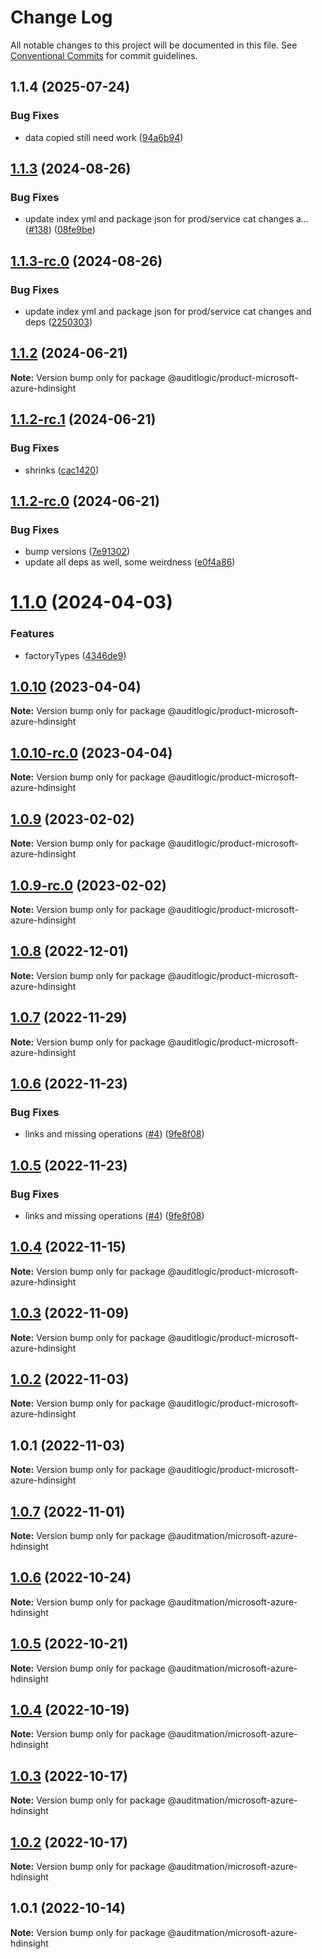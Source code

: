 # Change Log

All notable changes to this project will be documented in this file.
See [Conventional Commits](https://conventionalcommits.org) for commit guidelines.

## 1.1.4 (2025-07-24)


### Bug Fixes

* data copied still need work ([94a6b94](https://github.com/zerobias-org/product/commit/94a6b942fb0516367548599d739529536132755a))





## [1.1.3](https://github.com/auditlogic/product/compare/@auditlogic/product-microsoft-azure-hdinsight@1.1.2...@auditlogic/product-microsoft-azure-hdinsight@1.1.3) (2024-08-26)


### Bug Fixes

* update index yml and package json for prod/service cat changes a… ([#138](https://github.com/auditlogic/product/issues/138)) ([08fe9be](https://github.com/auditlogic/product/commit/08fe9beb1c8457462a19bc69caa02e6212d97e1a))





## [1.1.3-rc.0](https://github.com/auditlogic/product/compare/@auditlogic/product-microsoft-azure-hdinsight@1.1.2...@auditlogic/product-microsoft-azure-hdinsight@1.1.3-rc.0) (2024-08-26)


### Bug Fixes

* update index yml and package json for prod/service cat changes and deps ([2250303](https://github.com/auditlogic/product/commit/225030363a363608240135b7ebed386b28f01e4b))





## [1.1.2](https://github.com/auditlogic/product/compare/@auditlogic/product-microsoft-azure-hdinsight@1.1.2-rc.1...@auditlogic/product-microsoft-azure-hdinsight@1.1.2) (2024-06-21)

**Note:** Version bump only for package @auditlogic/product-microsoft-azure-hdinsight





## [1.1.2-rc.1](https://github.com/auditlogic/product/compare/@auditlogic/product-microsoft-azure-hdinsight@1.1.2-rc.0...@auditlogic/product-microsoft-azure-hdinsight@1.1.2-rc.1) (2024-06-21)


### Bug Fixes

* shrinks ([cac1420](https://github.com/auditlogic/product/commit/cac14200fefcd8183ab69fe89a47bd3f70f563e9))





## [1.1.2-rc.0](https://github.com/auditlogic/product/compare/@auditlogic/product-microsoft-azure-hdinsight@1.1.0...@auditlogic/product-microsoft-azure-hdinsight@1.1.2-rc.0) (2024-06-21)


### Bug Fixes

* bump versions ([7e91302](https://github.com/auditlogic/product/commit/7e913023b8b312150ed7762c32fbbe616be71de5))
* update all deps as well, some weirdness ([e0f4a86](https://github.com/auditlogic/product/commit/e0f4a864714e2d3de6bbf3da014d5312fe53be2f))





# [1.1.0](https://github.com/auditlogic/product/compare/@auditlogic/product-microsoft-azure-hdinsight@1.0.10...@auditlogic/product-microsoft-azure-hdinsight@1.1.0) (2024-04-03)


### Features

* factoryTypes ([4346de9](https://github.com/auditlogic/product/commit/4346de92693aee892fccf725338ffc7b80ab182b))





## [1.0.10](https://github.com/auditlogic/product/compare/@auditlogic/product-microsoft-azure-hdinsight@1.0.9...@auditlogic/product-microsoft-azure-hdinsight@1.0.10) (2023-04-04)

**Note:** Version bump only for package @auditlogic/product-microsoft-azure-hdinsight





## [1.0.10-rc.0](https://github.com/auditlogic/product/compare/@auditlogic/product-microsoft-azure-hdinsight@1.0.9...@auditlogic/product-microsoft-azure-hdinsight@1.0.10-rc.0) (2023-04-04)

**Note:** Version bump only for package @auditlogic/product-microsoft-azure-hdinsight





## [1.0.9](https://github.com/auditlogic/product/compare/@auditlogic/product-microsoft-azure-hdinsight@1.0.8...@auditlogic/product-microsoft-azure-hdinsight@1.0.9) (2023-02-02)

**Note:** Version bump only for package @auditlogic/product-microsoft-azure-hdinsight





## [1.0.9-rc.0](https://github.com/auditlogic/product/compare/@auditlogic/product-microsoft-azure-hdinsight@1.0.8...@auditlogic/product-microsoft-azure-hdinsight@1.0.9-rc.0) (2023-02-02)

**Note:** Version bump only for package @auditlogic/product-microsoft-azure-hdinsight





## [1.0.8](https://github.com/auditlogic/product/compare/@auditlogic/product-microsoft-azure-hdinsight@1.0.7...@auditlogic/product-microsoft-azure-hdinsight@1.0.8) (2022-12-01)

**Note:** Version bump only for package @auditlogic/product-microsoft-azure-hdinsight





## [1.0.7](https://github.com/auditlogic/product/compare/@auditlogic/product-microsoft-azure-hdinsight@1.0.6...@auditlogic/product-microsoft-azure-hdinsight@1.0.7) (2022-11-29)

**Note:** Version bump only for package @auditlogic/product-microsoft-azure-hdinsight





## [1.0.6](https://github.com/auditlogic/product/compare/@auditlogic/product-microsoft-azure-hdinsight@1.0.4...@auditlogic/product-microsoft-azure-hdinsight@1.0.6) (2022-11-23)


### Bug Fixes

* links and missing operations ([#4](https://github.com/auditlogic/product/issues/4)) ([9fe8f08](https://github.com/auditlogic/product/commit/9fe8f08fe7c57fdb79f991ac35bd6ac2e7dcad38))





## [1.0.5](https://github.com/auditlogic/product/compare/@auditlogic/product-microsoft-azure-hdinsight@1.0.4...@auditlogic/product-microsoft-azure-hdinsight@1.0.5) (2022-11-23)


### Bug Fixes

* links and missing operations ([#4](https://github.com/auditlogic/product/issues/4)) ([9fe8f08](https://github.com/auditlogic/product/commit/9fe8f08fe7c57fdb79f991ac35bd6ac2e7dcad38))





## [1.0.4](https://github.com/auditlogic/product/compare/@auditlogic/product-microsoft-azure-hdinsight@1.0.3...@auditlogic/product-microsoft-azure-hdinsight@1.0.4) (2022-11-15)

**Note:** Version bump only for package @auditlogic/product-microsoft-azure-hdinsight





## [1.0.3](https://github.com/auditlogic/product/compare/@auditlogic/product-microsoft-azure-hdinsight@1.0.2...@auditlogic/product-microsoft-azure-hdinsight@1.0.3) (2022-11-09)

**Note:** Version bump only for package @auditlogic/product-microsoft-azure-hdinsight





## [1.0.2](https://github.com/auditlogic/product/compare/@auditlogic/product-microsoft-azure-hdinsight@1.0.1...@auditlogic/product-microsoft-azure-hdinsight@1.0.2) (2022-11-03)

**Note:** Version bump only for package @auditlogic/product-microsoft-azure-hdinsight





## 1.0.1 (2022-11-03)

**Note:** Version bump only for package @auditlogic/product-microsoft-azure-hdinsight





## [1.0.7](https://github.com/auditmation/store-content/compare/@auditmation/microsoft-azure-hdinsight@1.0.6...@auditmation/microsoft-azure-hdinsight@1.0.7) (2022-11-01)

**Note:** Version bump only for package @auditmation/microsoft-azure-hdinsight





## [1.0.6](https://github.com/auditmation/store-content/compare/@auditmation/microsoft-azure-hdinsight@1.0.5...@auditmation/microsoft-azure-hdinsight@1.0.6) (2022-10-24)

**Note:** Version bump only for package @auditmation/microsoft-azure-hdinsight





## [1.0.5](https://github.com/auditmation/store-content/compare/@auditmation/microsoft-azure-hdinsight@1.0.4...@auditmation/microsoft-azure-hdinsight@1.0.5) (2022-10-21)

**Note:** Version bump only for package @auditmation/microsoft-azure-hdinsight





## [1.0.4](https://github.com/auditmation/store-content/compare/@auditmation/microsoft-azure-hdinsight@1.0.3...@auditmation/microsoft-azure-hdinsight@1.0.4) (2022-10-19)

**Note:** Version bump only for package @auditmation/microsoft-azure-hdinsight





## [1.0.3](https://github.com/auditmation/store-content/compare/@auditmation/microsoft-azure-hdinsight@1.0.2...@auditmation/microsoft-azure-hdinsight@1.0.3) (2022-10-17)

**Note:** Version bump only for package @auditmation/microsoft-azure-hdinsight





## [1.0.2](https://github.com/auditmation/store-content/compare/@auditmation/microsoft-azure-hdinsight@1.0.1...@auditmation/microsoft-azure-hdinsight@1.0.2) (2022-10-17)

**Note:** Version bump only for package @auditmation/microsoft-azure-hdinsight





## 1.0.1 (2022-10-14)

**Note:** Version bump only for package @auditmation/microsoft-azure-hdinsight
